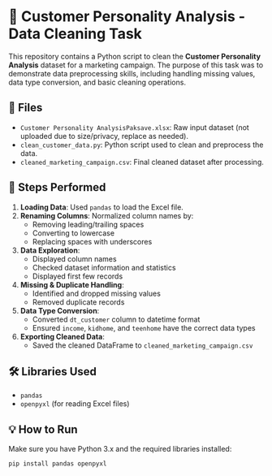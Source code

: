 # 🧹 Customer Personality Analysis - Data Cleaning Task

This repository contains a Python script to clean the **Customer Personality Analysis** dataset for a marketing campaign. The purpose of this task was to demonstrate data preprocessing skills, including handling missing values, data type conversion, and basic cleaning operations.

## 📁 Files

- `Customer Personality AnalysisPaksave.xlsx`: Raw input dataset (not uploaded due to size/privacy, replace as needed).
- `clean_customer_data.py`: Python script used to clean and preprocess the data.
- `cleaned_marketing_campaign.csv`: Final cleaned dataset after processing.

## 🧾 Steps Performed

1. **Loading Data**: Used `pandas` to load the Excel file.
2. **Renaming Columns**: Normalized column names by:
   - Removing leading/trailing spaces
   - Converting to lowercase
   - Replacing spaces with underscores
3. **Data Exploration**:
   - Displayed column names
   - Checked dataset information and statistics
   - Displayed first few records
4. **Missing & Duplicate Handling**:
   - Identified and dropped missing values
   - Removed duplicate records
5. **Data Type Conversion**:
   - Converted `dt_customer` column to datetime format
   - Ensured `income`, `kidhome`, and `teenhome` have the correct data types
6. **Exporting Cleaned Data**:
   - Saved the cleaned DataFrame to `cleaned_marketing_campaign.csv`

## 🛠️ Libraries Used

- `pandas`
- `openpyxl` (for reading Excel files)

## 💡 How to Run

Make sure you have Python 3.x and the required libraries installed:

```bash
pip install pandas openpyxl
